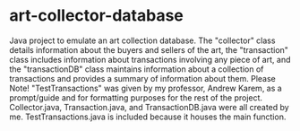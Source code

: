 # art-collector-database
Java project to emulate an art collection database. The "collector" class details information about the buyers and sellers of the art, the "transaction" class includes information about transactions involving any piece of art, and the "transactionDB" class maintains information about a collection of transactions and provides a summary of information about them. 
Please Note! "TestTransactions" was given by my professor, Andrew Karem, as a prompt/guide and for formatting purposes for the rest of the project. Collector.java, Transaction.java, and TransactionDB.java were all created by me. TestTransactions.java is included because it houses the main function. 
